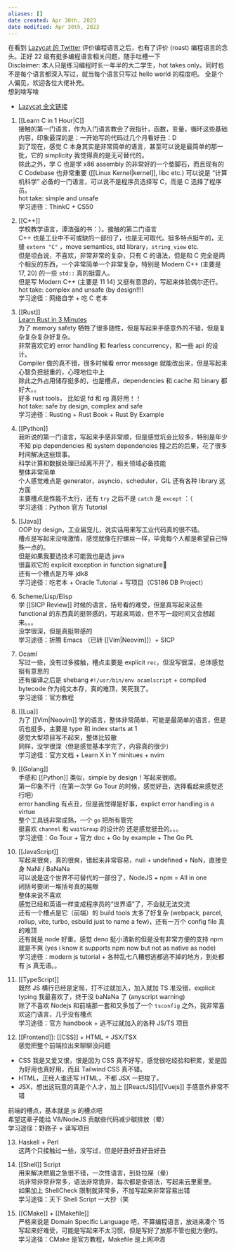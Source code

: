 ```yaml
---
aliases: []
date created: Apr 30th, 2023
date modified: Apr 30th, 2023
---
```

在看到 [Lazycat 的 Twitter](https://twitter.com/manateelazycat/status/1649962719502798848) 评价编程语言之后，也有了评价 (roast) 编程语言的念头。正好 22 级有挺多编程语言相关问题，随手吐槽一下  
Disclaimer: 本人只是练习编程时长一年半的大二学生，hot takes only。同时也不是每个语言都深入写过，就当每个语言只写过 hello world 的程度吧。 全是个人偏见，欢迎各位大佬补充。  
想到啥写啥
- [Lazycat 全文链接](https://threadreaderapp.com/thread/1649962719502798848.html)

1. [[Learn C in 1 Hour|C]]  
接触的第一门语言，作为入门语言教会了我指针，函数，变量，循环这些基础内容，印象最深的是：一开始写的代码过几个月看好丑：D  
到了现在，感觉 C 本身其实是非常简单的语言，甚至可以说是最简单的那一批，它的 simplicity 我觉得真的是无可替代的。  
除此之外，学 C 也是学 x86 assembly 的非常好的一个垫脚石，而且现有的 C Codebase 也非常重要 ([[Linux Kernel|kernel]], libc etc.) 可以说是 “计算机科学” 必备的一门语言，可以说不是程序员选择写 C，而是 C 选择了程序员。  
hot take: simple and unsafe  
学习途径：ThinkC + CS50

2. [[C++]]  
学校教学语言，谭浩强的书：）。接触的第二门语言  
C++ 也是工业中不可或缺的一部份了，也是无可取代。挺多特点挺牛的，无缝 `extern "C"` ，move semantics, std library，`string_view` etc.  
但是坦白说，不喜欢，非常非常的复杂，只有 C 的语法，但是和 C 完全是两个相反的东西，一个非常简单一个非常复杂，特别是 Modern C++ (主要是 17, 20) 的一些 `std::` 真的挺雷人。  
但是写 Modern C++ (主要是 11 14) 又挺有意思的，写起来体验偶尔还行。  
hot take: complex and unsafe (by design!!!)  
学习途径：网络自学 + 吃 C 老本

3. [[Rust]]  
[Learn Rust in 3 Minutes](https://www.youtube.com/watch?v=cE0wfjsybIQ)  
为了 memory safety 牺牲了很多随性，但是写起来手感意外的不错，但是复杂复杂复杂好复杂。  
非常喜欢它的 error handling 和 fearless concurrency，和一些 api 的设计。  
Compiler 做的真不错，很多时候看 error message 就能改出来，但是写起来心智负担挺重的，心理地位中上  
除此之外占用储存挺多的，也是槽点，dependencies 和 cache 和 binary 都好大。。  
好多 rust tools， 比如说 fd 和 rg 真好用！！  
hot take: safe by design, complex and safe  
学习途径：Rusting + Rust Book + Rust By Example

4. [[Python]]  
我听说的第一门语言，写起来手感非常顺，但是感觉坑会比较多，特别是年少不知 pip dependencies 和 system dependencies 撞之后的后果，花了很多时间解决这些琐事。  
科学计算和数据处理已经离不开了，相关领域必备技能  
整体非常简单  
个人感觉难点是 generator，asyncio，scheduler，GIL 还有各种 library 这方面  
主要槽点是性能不太行，还有 `try` 之后不是 `catch` 是 `except` ：（  
学习途径：Python 官方 Tutorial

5. [[Java]]  
OOP by design，工业届宠儿，说实话用来写工业代码真的很不错。  
槽点是写起来没啥激情，感觉就像在拧螺丝一样，毕竟每个人都是希望自己特殊一点的。  
但是如果我要选技术可能我也是选 java  
很喜欢它的 explicit exception in function signature  
还有一个槽点是万年 jdk8  
学习途径：吃老本 + Oracle Tutorial + 写项目（CS186 DB Project）

6. Scheme/Lisp/Elisp  
学 [[SICP Review]] 时候的语言，括号看的难受，但是真写起来这些 functional 的东西真的挺带感的，写起来骂娘，但不写一段时间又会想起来。。。  
没学很深，但是真挺带感的  
学习途径：折腾 Emacs （已转 [[Vim|Neovim]]）+ SICP

7. Ocaml  
写过一些，没有过多接触，槽点主要是 explicit `rec`，但没写很深，总体感觉挺有意思的  
还有编译之后是 shebang `#!/usr/bin/env ocamlscript` + compiled bytecode 作为纯文本存，真的难顶，笑死我了。  
学习途径：官方教程

8. [[Lua]]  
为了 [[Vim|Neovim]] 学的语言，整体非常简单，可能是最简单的语言，但是坑也挺多，主要是 type 和 index starts at 1  
感觉大型项目写不起来，整体比较散  
同样，没学很深（但是感觉基本学完了，内容真的很少）  
学习途径：官方文档 + Learn X in Y minitues + nvim

9. [[Golang]]  
手感和 [[Python]] 类似，simple by design！写起来很顺。  
第一印象不行（在第一次学 Go Tour 的时候，感觉好丑，选择看起来感觉还行吧）  
error handling 有点丑，但是我觉得是好事，explict error handling is a virtue  
整个工具链非常成熟，一个 `go` 把所有管完  
挺喜欢 `channel` 和 `waitGroup` 的设计的
还是感觉挺丑的。。。  
学习途径：Go Tour + 官方 doc + Go by example + The Go PL

10. [[JavaScript]]  
写起来很爽，真的很爽，错起来非常容易，null + undefined + NaN，直接变身 NaNi / BaNaNa  
可以说是这个世界不可替代的一部份了，NodeJS + npm = All in one  
闭括号要闭一堆括号真的晃眼  
整体来说不喜欢  
感觉已经和英语一样变成程序员的“世界语”了，不会就无法交流  
还有一个槽点是它（前端）的 build tools 太多了好复杂 (webpack, parcel, rollup, vite, turbo, esbuild just to name a few)，还有一万个 config file 真的难顶  
还有就是 node 好重，感觉 deno 挺小清新的但是没有非常方便的支持 npm 就是不爽 (yes i know it supports npm now but not as native as node)  
学习途径：modern js tutorial + 各种乱七八糟想逃都逃不掉的地方，到处都有 js 真无语。。

11. [[TypeScript]]  
既然 JS 横行已经是定局，打不过就加入，加入就加 TS 准没错，explicit typing 我最喜欢了，终于没 baNaNa 了 (anyscript warning)  
除了不喜欢 Nodejs 和前端那一套和又多加了一个 `tsconfig` 之外，我非常喜欢这门语言，几乎没有槽点  
学习途径：官方 handbook + 逃不过就加入的各种 JS/TS 项目

12. [[Frontend]]: [[CSS]] + HTML + JSX/TSX  
感觉把整个前端拉出来聊聊没问题

- CSS 我是又爱又恨，恨是因为 CSS 真不好写，感觉很吃经验和积累，爱是因为好用也真好用，而且 Tailwind CSS 真不错。
- HTML，正经人谁还写 HTML，不都 JSX 一把梭了。
- JSX，想出这玩意的真是个人才，加上 [[ReactJS]]/[[Vuejs]] 手感意外非常不错  

前端的槽点，基本就是 js 的槽点吧  
希望这辈子能给 V8/NodeJS 贡献些代码减少碳排放（晕）  
学习途径：野路子 + 读写项目

13. Haskell + Perl  
这两个只接触过一些，没写过，但是好丑好丑好丑好丑

14. [[Shell]] Script  
用来解决燃眉之急很不错，一次性语言，到处拉屎（晕）  
坑非常非常非常多，语法非常诡异，每次都是查语法，写起来云里雾里。  
如果加上 ShellCheck 限制就非常多，不加写起来非常容易出错  
学习途径：天下 Shell Script 一大抄（笑

15. [[CMake]] + [[Makefile]]  
严格来说是 Domain Specific Language 吧，不算编程语言，放进来凑个 15  
写起来好难受，可能是写起来不太习惯，但是写好了放那不管也挺方便的。  
学习途径：CMake 是官方教程，Makefile 是上网冲浪